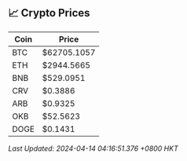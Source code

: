 ## 📈 Crypto Prices

| Coin | Price |
| ---- | ----- |
| BTC | $62705.1057 |
| ETH | $2944.5665 |
| BNB | $529.0951 |
| CRV | $0.3886 |
| ARB | $0.9325 |
| OKB | $52.5623 |
| DOGE | $0.1431 |

_Last Updated: 2024-04-14 04:16:51.376 +0800 HKT_